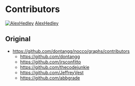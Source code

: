 # Contributors

[![AlexHedley](https://avatars3.githubusercontent.com/u/1573469?s=50&v=4)](https://github.com/AlexHedley/)
[AlexHedley](https://github.com/AlexHedley/)

<!-- [![alex-hedley](https://avatars3.githubusercontent.com/u/79629950?s=50&v=4)](https://github.com/alex-hedley/)
[alex-hedley](https://github.com/alex-hedley/) -->

## Original

- https://github.com/dontangg/nocco/graphs/contributors
  - https://github.com/dontangg
  - https://github.com/jrsconfitto
  - https://github.com/thecodejunkie
  - https://github.com/JeffreyVest
  - https://github.com/abbgrade
